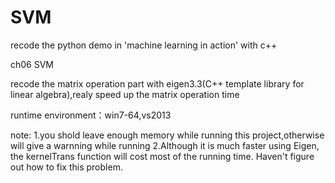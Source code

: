 # SVM

recode the python demo in 'machine learning in action' with c++

ch06  SVM

recode the matrix operation part with eigen3.3(C++ template library for linear algebra),realy speed up the matrix operation time

runtime environment：win7-64,vs2013

note:
1.you shold leave enough memory while running this project,otherwise will give a warnning while running
2.Although it is much faster using Eigen, the kernelTrans function will cost most of the running time. Haven't figure out how to fix this problem.
